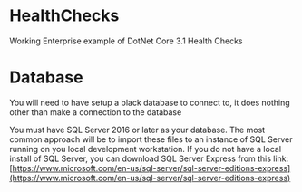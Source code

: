 # HealthChecks
Working Enterprise example of DotNet Core 3.1 Health Checks

# Database
You will need to have setup a black database to connect to, it does nothing other than make a connection to the database

You must have SQL Server 2016 or later as your database.  The most common approach will be to import these files to an instance of SQL Server running on you local development workstation.  If you do not have a local install of SQL Server, you can download SQL Server Express from this link: [https://www.microsoft.com/en-us/sql-server/sql-server-editions-express](https://www.microsoft.com/en-us/sql-server/sql-server-editions-express)
